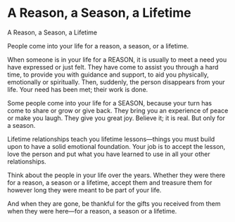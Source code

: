 # A Reason, a Season, a Lifetime

A Reason, a Season, a Lifetime

People come into your life for a reason, a season, or a lifetime.

When someone is in your life for a REASON, it is usually to meet a need you have expressed or just felt. They have come to assist you through a hard time, to provide you with guidance and support, to aid you physically, emotionally or spiritually. Then, suddenly, the person disappears from your life. Your need has been met; their work is done.

Some people come into your life for a SEASON, because your turn has come to share or grow or give back. They bring you an experience of peace or make you laugh. They give you great joy. Believe it; it is real. But only for a season.

Lifetime relationships teach you lifetime lessons—things you must build upon to have a solid emotional foundation. Your job is to accept the lesson, love the person and put what you have learned to use in all your other relationships.

Think about the people in your life over the years. Whether they were there for a reason, a season or a lifetime, accept them and treasure them for however long they were meant to be part of your life.

And when they are gone, be thankful for the gifts you received from them when they were here—for a reason, a season or a lifetime.
